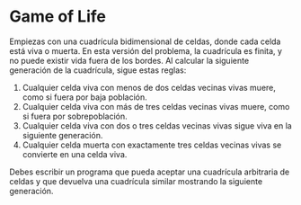 # Game of Life

Empiezas con una cuadrícula bidimensional de celdas, donde cada celda está viva o muerta. En esta 
versión del problema, la cuadrícula es finita, y no puede existir vida fuera de los bordes. Al 
calcular la siguiente generación de la cuadrícula, sigue estas reglas:
1.	Cualquier celda viva con menos de dos celdas vecinas vivas muere, como si fuera por baja población.
2.	Cualquier celda viva con más de tres celdas vecinas vivas muere, como si fuera por sobrepoblación.
3.	Cualquier celda viva con dos o tres celdas vecinas vivas sigue viva en la siguiente generación.
4.	Cualquier celda muerta con exactamente tres celdas vecinas vivas se convierte en una celda viva.

Debes escribir un programa que pueda aceptar una cuadrícula arbitraria de celdas y que devuelva una 
cuadrícula similar mostrando la siguiente generación.